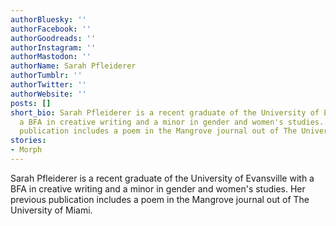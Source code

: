 ```yaml
---
authorBluesky: ''
authorFacebook: ''
authorGoodreads: ''
authorInstagram: ''
authorMastodon: ''
authorName: Sarah Pfleiderer
authorTumblr: ''
authorTwitter: ''
authorWebsite: ''
posts: []
short_bio: Sarah Pfleiderer is a recent graduate of the University of Evansville with
  a BFA in creative writing and a minor in gender and women's studies. Her previous
  publication includes a poem in the Mangrove journal out of The University of Miami.
stories:
- Morph
---
```


Sarah Pfleiderer is a recent graduate of the University of Evansville with a BFA in creative writing and a minor in gender and women's studies. Her previous publication includes a poem in the Mangrove journal out of The University of Miami.